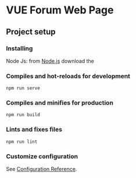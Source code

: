 # VUE Forum Web Page

## Project setup

### Installing

Node Js: from [Node.js](https://nodejs.org/en/) download the 

### Compiles and hot-reloads for development
```
npm run serve
```

### Compiles and minifies for production
```
npm run build
```

### Lints and fixes files
```
npm run lint
```

### Customize configuration
See [Configuration Reference](https://cli.vuejs.org/config/).
